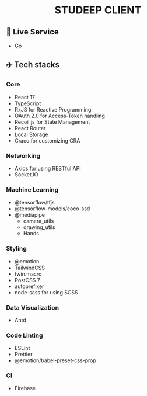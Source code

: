 

<h1 style="text-align: center">
  STUDEEP CLIENT
</h1>

## 🎥 Live Service

- [Go](https://www.studeep.com)

## ✈️ Tech stacks

### Core

- React 17
- TypeScript
- RxJS for Reactive Programming
- OAuth 2.0 for Access-Token handling
- Recoil.js for State Management
- React Router
- Local Storage
- Craco for customizing CRA

### Networking

- Axios for using RESTful API
- Socket.IO

### Machine Learning

- @tensorflow/tfjs
- @tensorflow-models/coco-ssd
- @mediapipe
  - camera_utils
  - drawing_utils
  - Hands

### Styling

- @emotion
- TailwindCSS
- twin.macro
- PostCSS 7
- autoprefixer
- node-sass for using SCSS

### Data Visualization

- Antd

### Code Linting

- ESLint
- Prettier
- @emotion/babel-preset-css-prop

### CI

- Firebase
